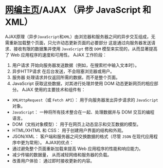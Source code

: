 # [网编主页](./readme.md)/AJAX （异步 JavaScript 和 XML）

AJAX原理（异步`JavaScript`和`XML`）由浏览器和服务器之间的异步交互组成，无需重新加载整个页面，只允许动态更新页面的必要部分 这是通过向服务器发送请求、接收有限的数据集并使用 `JavaScript` 修改 `DOM` 模型来实现的，从而显著提高了 Web 应用程序的速度和可用性。 
AJAX 工作阶段：
1. 用户请求
开始向服务器发送数据（例如，在搜索栏中输入文本时）。 
2. 异步HTTP请求
在后台发送，不会阻塞浏览器或用户。 
3. 服务器
处理请求并仅返回所需的数据，而不是整个页面。 
4. JavaScript
获取这些数据，对其进行处理并使用 DOM 动态更新网页的相应部分。 
AJAX 使用的主要技术和组件有： 
- `XMLHttpRequest`（或 `Fetch API`）：
用于向服务器发出异步请求的 `JavaScript` 对象。
- `JavaScript`：
一种将所有技术整合在一起、处理数据并与 DOM 交互的编程语言。
- DOM（文档对象模型）：
用于在网页上动态显示和交互数据的模型。
- HTML/XHTML 和 CSS：
用于创建用户界面的结构和外观。
- JSON/XML：
客户端和服务器之间交换数据的格式（尽管 `JSON` 在现代应用程序中更为常用）。
AJAX的优点：
- 通过避免整个页面重新加载来提高 Web 应用程序的性能和响应能力。 
- 减少传输的数据量， 从而减轻网络和服务器的负载。 
- 改善用户体验： 通过即时接收更新的内容。 